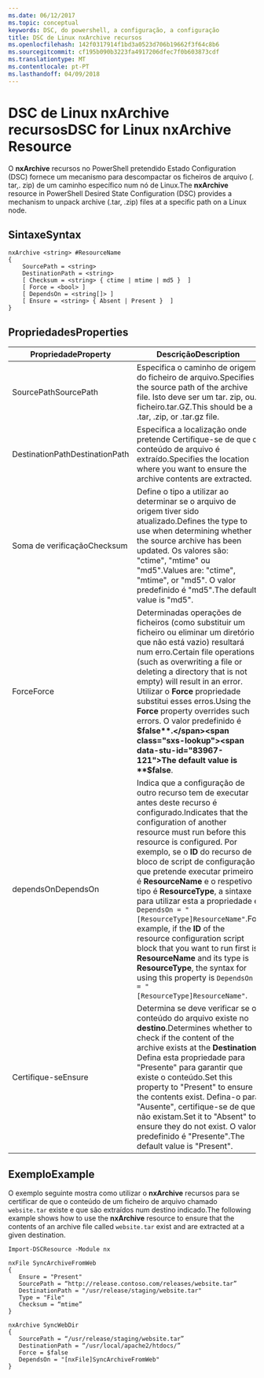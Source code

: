 ```yaml
---
ms.date: 06/12/2017
ms.topic: conceptual
keywords: DSC, do powershell, a configuração, a configuração
title: DSC de Linux nxArchive recursos
ms.openlocfilehash: 142f0317914f1bd3a0523d706b19662f3f64c8b6
ms.sourcegitcommit: cf195b090b3223fa4917206dfec7f0b603873cdf
ms.translationtype: MT
ms.contentlocale: pt-PT
ms.lasthandoff: 04/09/2018
---
```

# <a name="dsc-for-linux-nxarchive-resource"></a><span data-ttu-id="83967-103">DSC de Linux nxArchive recursos</span><span class="sxs-lookup"><span data-stu-id="83967-103">DSC for Linux nxArchive Resource</span></span>

<span data-ttu-id="83967-104">O **nxArchive** recursos no PowerShell pretendido Estado Configuration (DSC) fornece um mecanismo para descompactar os ficheiros de arquivo (. tar,. zip) de um caminho específico num nó de Linux.</span><span class="sxs-lookup"><span data-stu-id="83967-104">The **nxArchive** resource in PowerShell Desired State Configuration (DSC) provides a mechanism to unpack archive (.tar, .zip) files at a specific path on a Linux node.</span></span>

## <a name="syntax"></a><span data-ttu-id="83967-105">Sintaxe</span><span class="sxs-lookup"><span data-stu-id="83967-105">Syntax</span></span>

```
nxArchive <string> #ResourceName
{
    SourcePath = <string>
    DestinationPath = <string>
    [ Checksum = <string> { ctime | mtime | md5 }  ]
    [ Force = <bool> ]
    [ DependsOn = <string[]> ]
    [ Ensure = <string> { Absent | Present }  ]
}
```

## <a name="properties"></a><span data-ttu-id="83967-106">Propriedades</span><span class="sxs-lookup"><span data-stu-id="83967-106">Properties</span></span>

|  <span data-ttu-id="83967-107">Propriedade</span><span class="sxs-lookup"><span data-stu-id="83967-107">Property</span></span> |  <span data-ttu-id="83967-108">Descrição</span><span class="sxs-lookup"><span data-stu-id="83967-108">Description</span></span> |
|---|---|
| <span data-ttu-id="83967-109">SourcePath</span><span class="sxs-lookup"><span data-stu-id="83967-109">SourcePath</span></span>| <span data-ttu-id="83967-110">Especifica o caminho de origem do ficheiro de arquivo.</span><span class="sxs-lookup"><span data-stu-id="83967-110">Specifies the source path of the archive file.</span></span> <span data-ttu-id="83967-111">Isto deve ser um tar. zip, ou. ficheiro.tar.GZ.</span><span class="sxs-lookup"><span data-stu-id="83967-111">This should be a .tar, .zip, or .tar.gz file.</span></span> |
| <span data-ttu-id="83967-112">DestinationPath</span><span class="sxs-lookup"><span data-stu-id="83967-112">DestinationPath</span></span>| <span data-ttu-id="83967-113">Especifica a localização onde pretende Certifique-se de que o conteúdo de arquivo é extraído.</span><span class="sxs-lookup"><span data-stu-id="83967-113">Specifies the location where you want to ensure the archive contents are extracted.</span></span>|
| <span data-ttu-id="83967-114">Soma de verificação</span><span class="sxs-lookup"><span data-stu-id="83967-114">Checksum</span></span>| <span data-ttu-id="83967-115">Define o tipo a utilizar ao determinar se o arquivo de origem tiver sido atualizado.</span><span class="sxs-lookup"><span data-stu-id="83967-115">Defines the type to use when determining whether the source archive has been updated.</span></span> <span data-ttu-id="83967-116">Os valores são: "ctime", "mtime" ou "md5".</span><span class="sxs-lookup"><span data-stu-id="83967-116">Values are: "ctime", "mtime", or "md5".</span></span> <span data-ttu-id="83967-117">O valor predefinido é "md5".</span><span class="sxs-lookup"><span data-stu-id="83967-117">The default value is "md5".</span></span>|
| <span data-ttu-id="83967-118">Force</span><span class="sxs-lookup"><span data-stu-id="83967-118">Force</span></span>| <span data-ttu-id="83967-119">Determinadas operações de ficheiros (como substituir um ficheiro ou eliminar um diretório que não está vazio) resultará num erro.</span><span class="sxs-lookup"><span data-stu-id="83967-119">Certain file operations (such as overwriting a file or deleting a directory that is not empty) will result in an error.</span></span> <span data-ttu-id="83967-120">Utilizar o **Force** propriedade substitui esses erros.</span><span class="sxs-lookup"><span data-stu-id="83967-120">Using the **Force** property overrides such errors.</span></span> <span data-ttu-id="83967-121">O valor predefinido é **$false**.</span><span class="sxs-lookup"><span data-stu-id="83967-121">The default value is **$false**.</span></span>|
| <span data-ttu-id="83967-122">dependsOn</span><span class="sxs-lookup"><span data-stu-id="83967-122">DependsOn</span></span> | <span data-ttu-id="83967-123">Indica que a configuração de outro recurso tem de executar antes deste recurso é configurado.</span><span class="sxs-lookup"><span data-stu-id="83967-123">Indicates that the configuration of another resource must run before this resource is configured.</span></span> <span data-ttu-id="83967-124">Por exemplo, se o **ID** do recurso de bloco de script de configuração que pretende executar primeiro é **ResourceName** e o respetivo tipo é **ResourceType**, a sintaxe para utilizar esta a propriedade é `DependsOn = "[ResourceType]ResourceName"`.</span><span class="sxs-lookup"><span data-stu-id="83967-124">For example, if the **ID** of the resource configuration script block that you want to run first is **ResourceName** and its type is **ResourceType**, the syntax for using this property is `DependsOn = "[ResourceType]ResourceName"`.</span></span>|
| <span data-ttu-id="83967-125">Certifique-se</span><span class="sxs-lookup"><span data-stu-id="83967-125">Ensure</span></span>| <span data-ttu-id="83967-126">Determina se deve verificar se o conteúdo do arquivo existe no **destino**.</span><span class="sxs-lookup"><span data-stu-id="83967-126">Determines whether to check if the content of the archive exists at the **Destination**.</span></span> <span data-ttu-id="83967-127">Defina esta propriedade para "Presente" para garantir que existe o conteúdo.</span><span class="sxs-lookup"><span data-stu-id="83967-127">Set this property to "Present" to ensure the contents exist.</span></span> <span data-ttu-id="83967-128">Defina-o para "Ausente", certifique-se de que não existam.</span><span class="sxs-lookup"><span data-stu-id="83967-128">Set it to "Absent" to ensure they do not exist.</span></span> <span data-ttu-id="83967-129">O valor predefinido é "Presente".</span><span class="sxs-lookup"><span data-stu-id="83967-129">The default value is "Present".</span></span>|

## <a name="example"></a><span data-ttu-id="83967-130">Exemplo</span><span class="sxs-lookup"><span data-stu-id="83967-130">Example</span></span>

<span data-ttu-id="83967-131">O exemplo seguinte mostra como utilizar o **nxArchive** recursos para se certificar de que o conteúdo de um ficheiro de arquivo chamado `website.tar` existe e que são extraídos num destino indicado.</span><span class="sxs-lookup"><span data-stu-id="83967-131">The following example shows how to use the **nxArchive** resource to ensure that the contents of an archive file called `website.tar` exist and are extracted at a given destination.</span></span>

```
Import-DSCResource -Module nx

nxFile SyncArchiveFromWeb
{
   Ensure = "Present"
   SourcePath = “http://release.contoso.com/releases/website.tar”
   DestinationPath = "/usr/release/staging/website.tar"
   Type = "File"
   Checksum = “mtime”
}

nxArchive SyncWebDir
{
   SourcePath = “/usr/release/staging/website.tar”
   DestinationPath = “/usr/local/apache2/htdocs/”
   Force = $false
   DependsOn = "[nxFile]SyncArchiveFromWeb"
}
```